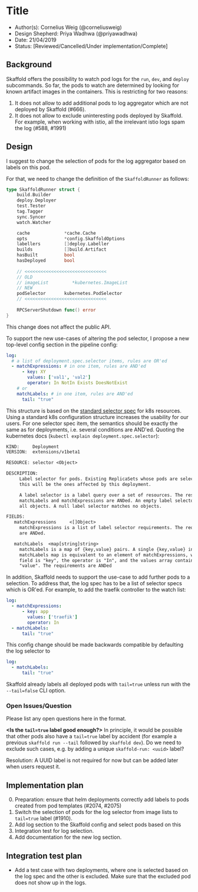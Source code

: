 # Title

* Author(s): Cornelius Weig (@corneliusweig)
* Design Shepherd: Priya Wadhwa (@priyawadhwa)
* Date: 21/04/2019
* Status: [Reviewed/Cancelled/Under implementation/Complete]

## Background

Skaffold offers the possibility to watch pod logs for the `run`, `dev`, and `deploy` subcommands.
So far, the pods to watch are determined by looking for known artifact images in the containers.
This is restricting for two reasons:
1. It does not allow to add additional pods to log aggregator which are not deployed by Skaffold (#666).
2. It does not allow to exclude uninteresting pods deployed by Skaffold. For example, when working with istio, all the irrelevant istio logs spam the log (#588, #1991) 

## Design
I suggest to change the selection of pods for the log aggregator based on labels on this pod.

For that, we need to change the definition of the `SkaffoldRunner` as follows:
```go
type SkaffoldRunner struct {
	build.Builder
	deploy.Deployer
	test.Tester
	tag.Tagger
	sync.Syncer
	watch.Watcher

	cache             *cache.Cache
	opts              *config.SkaffoldOptions
	labellers         []deploy.Labeller
	builds            []build.Artifact
	hasBuilt          bool
	hasDeployed       bool
	
	// <<<<<<<<<<<<<<<<<<<<<<<<<<<<<<<
	// OLD
	// imageList         *kubernetes.ImageList
	// NEW
	podSelector       kubernetes.PodSelector
	// <<<<<<<<<<<<<<<<<<<<<<<<<<<<<<<
	
	RPCServerShutdown func() error
}
```
This change does not affect the public API.

To support the new use-cases of altering the pod selector, I propose a new top-level config section in the pipeline config:
```yaml
log:
  # a list of deployment.spec.selector items, rules are OR'ed
  - matchExpressions: # in one item, rules are AND'ed
      - key: XY
        values: ['val1', 'val2']
        operator: In NotIn Exists DoesNotExist
    # or
    matchLabels: # in one item, rules are AND'ed
      tail: "true"
```
This structure is based on the [standard selector spec](https://kubernetes.io/docs/concepts/overview/working-with-objects/labels/#label-selectors) for k8s resources.
Using a standard k8s configuration structure increases the usability for our users.
For one selector spec item, the semantics should be exactly the same as for deployments, i.e. several conditions are AND'ed. Quoting the kubernetes docs (`kubectl explain deployment.spec.selector`):
```txt
KIND:     Deployment
VERSION:  extensions/v1beta1

RESOURCE: selector <Object>

DESCRIPTION:
     Label selector for pods. Existing ReplicaSets whose pods are selected by
     this will be the ones affected by this deployment.

     A label selector is a label query over a set of resources. The result of
     matchLabels and matchExpressions are ANDed. An empty label selector matches
     all objects. A null label selector matches no objects.

FIELDS:
   matchExpressions     <[]Object>
     matchExpressions is a list of label selector requirements. The requirements
     are ANDed.

   matchLabels  <map[string]string>
     matchLabels is a map of {key,value} pairs. A single {key,value} in the
     matchLabels map is equivalent to an element of matchExpressions, whose key
     field is "key", the operator is "In", and the values array contains only
     "value". The requirements are ANDed
```

In addition, Skaffold needs to support the use-case to add further pods to a selection.
To address that, the log spec has to be a list of selector specs which is OR'ed.
For example, to add the traefik controller to the watch list:
```yaml
log:
  - matchExpressions:
      - key: app
        values: ['traefik']
        operator: In
  - matchLabels:
      tail: "true"
```

This config change should be made backwards compatible by defaulting the log selector to
```yaml
log:
  - matchLabels:
      tail: "true"
```
Skaffold already labels all deployed pods with `tail=true` unless run with the `--tail=false` CLI option.

### Open Issues/Question

Please list any open questions here in the format.

**\<Is the `tail=true` label good enough?\>** In principle, it would be possible that other pods also have a `tail=true` label by accident (for example a previous `skaffold run --tail` followed by `skaffold dev`).
Do we need to exclude such cases, e.g. by adding a unique `skaffold-run: <uuid>` label?

Resolution: A UUID label is not required for now but can be added later when users request it.

## Implementation plan
0. Preparation: ensure that helm deployments correctly add labels to pods created from pod templates (#2074, #2075)
1. Switch the selection of pods for the log selector from image lists to `tail=true` label (#1910).
2. Add log section to the Skaffold config and select pods based on this
3. Integration test for log selection.
4. Add documentation for the new log section.

## Integration test plan

- Add a test case with two deployments, where one is selected based on the log spec and the other is excluded.
  Make sure that the excluded pod does not show up in the logs.

